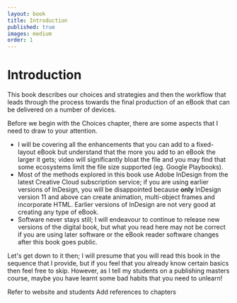 ```yaml
---
layout: book
title: Introduction
published: true
images: medium
order: 1
---
```

# Introduction

This book describes our choices and strategies and then the workflow that leads through the process towards the final production of an eBook that can be delivered on a number of devices.

Before we begin with the Choices chapter, there are some aspects that I need to draw to your attention.

- I will be covering all the enhancements that you can add to a fixed-layout eBook but understand that the more you add to an eBook the larger it gets; video will significantly bloat the file and you may find that some ecosystems limit the file size supported (eg. Google Playbooks).
- Most of the methods explored in this book use Adobe InDesign from the latest Creative Cloud subscription service; if you are using earlier versions of InDesign, you will be disappointed because **only** InDesign version 11 and above can create animation, multi-object frames and incorporate HTML. Earlier versions of InDesign are not very good at creating any type of eBook.
- Software never stays still; I will endeavour to continue to release new versions of the digital book, but what you read here may not be correct if you are using later software or the eBook reader software changes after this book goes public.

Let's get down to it then; I will presume that you will read this book in the sequence that I provide, but if you feel that you already know certain basics then feel free to skip. However, as I tell my students on a publishing masters course, maybe you have learnt some bad habits that you need to unlearn!

Refer to website and students
Add references to chapters
